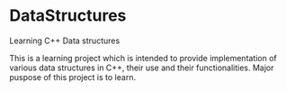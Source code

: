 # DataStructures
Learning C++ Data structures 

This is a learning project which is intended to provide implementation of various data structures in C++, their use and their functionalities. 
Major puspose of this project is to learn.
